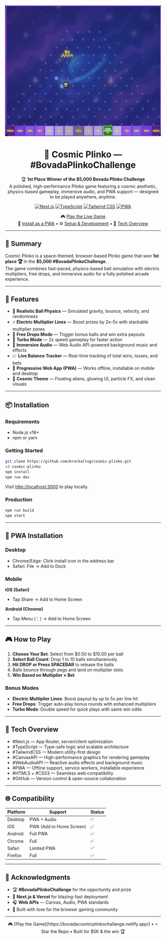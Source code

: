 <div align="center">

![Cosmic Plinko Logo](./public/icon-512x512.png)

# 🚀 Cosmic Plinko — #BovadaPlinkoChallenge

🏆 **1st Place Winner of the $5,000 Bovada Plinko Challenge**  
A polished, high-performance Plinko game featuring a cosmic aesthetic, physics-based gameplay, immersive audio, and PWA support — designed to be played anywhere, anytime.

[![Next.js](https://img.shields.io/badge/Next.js-14.2.4-black?style=for-the-badge&logo=next.js)](https://nextjs.org/)
[![TypeScript](https://img.shields.io/badge/TypeScript-5.0-blue?style=for-the-badge&logo=typescript)](https://www.typescriptlang.org/)
[![Tailwind CSS](https://img.shields.io/badge/Tailwind-3.4.17-38B2AC?style=for-the-badge&logo=tailwind-css)](https://tailwindcss.com/)
[![PWA](https://img.shields.io/badge/PWA-Enabled-purple?style=for-the-badge&logo=pwa)](https://web.dev/progressive-web-apps/)

🎮 [Play the Live Game](https://bovadacosmicplinkochallange.netlify.app/)  
📱 [Install as a PWA](#-pwa-installation) • ⚙️ [Setup & Development](#-installation) • 🔬 [Tech Overview](#-tech-overview)

</div>

---

## 🧾 Summary

Cosmic Plinko is a space-themed, browser-based Plinko game that won **1st place 🏆** in the **$5,000 #BovadaPlinkoChallenge**.  
The game combines fast-paced, physics-based ball simulation with electric multipliers, free drops, and immersive audio for a fully polished arcade experience.

---

## 🌟 Features

- 🎯 **Realistic Ball Physics** — Simulated gravity, bounce, velocity, and randomness
- ⚡ **Electric Multiplier Lines** — Boost prizes by 2x–5x with stackable multiplier zones
- 🎁 **Free Drops Mode** — Trigger bonus balls and win extra payouts
- 🚀 **Turbo Mode** — 2x speed gameplay for faster action
- 🎵 **Immersive Audio** — Web Audio API-powered background music and effects
- 📈 **Live Balance Tracker** — Real-time tracking of total wins, losses, and bets
- 📱 **Progressive Web App (PWA)** — Works offline, installable on mobile and desktop
- 🎨 **Cosmic Theme** — Floating aliens, glowing UI, particle FX, and clean visuals

---

## 📦 Installation

### Requirements

- Node.js v18+
- npm or yarn

### Getting Started

```bash
git clone https://github.com/brockaltug/cosmic-plinko.git
cd cosmic-plinko
npm install
npm run dev
```

Visit [http://localhost:3000](http://localhost:3000) to play locally.

### Production

```bash
npm run build
npm start
```


---

## 📱 PWA Installation

### Desktop
- Chrome/Edge: Click install icon in the address bar  
- Safari: File → Add to Dock

### Mobile

**iOS (Safari)**  
- Tap Share → Add to Home Screen

**Android (Chrome)**  
- Tap Menu (⋮) → Add to Home Screen

---

## 🎮 How to Play

1. **Choose Your Bet**: Select from $0.50 to $10.00 per ball
2. **Select Ball Count**: Drop 1 to 10 balls simultaneously
3. **Hit DROP or Press SPACEBAR** to release the balls
4. Balls bounce through pegs and land on multiplier slots
5. **Win Based on Multiplier × Bet**

### Bonus Modes
- **Electric Multiplier Lines**: Boost payout by up to 5x per line hit  
- **Free Drops**: Trigger auto-play bonus rounds with enhanced multipliers  
- **Turbo Mode**: Double speed for quick plays with same win odds

---

## 🔬 Tech Overview

- #Next.js — App Router, server/client optimization
- #TypeScript — Type-safe logic and scalable architecture
- #TailwindCSS — Modern utility-first design
- #CanvasAPI — High-performance graphics for rendering gameplay
- #WebAudioAPI — Reactive audio effects and background music
- #PWA — Offline support, service workers, installable experience
- #HTML5 + #CSS3 — Seamless web compatibility
- #GitHub — Version control & open-source collaboration

---

## 🌐 Compatibility

| Platform | Support | Status |
|----------|---------|--------|
| Desktop  | PWA + Audio | ✅ |
| iOS      | PWA (Add to Home Screen) | ✅ |
| Android  | Full PWA | ✅ |
| Chrome   | Full | ✅ |
| Safari   | Limited PWA | ✅ |
| Firefox  | Full | ✅ |


---

## 🙌 Acknowledgments

- 🏆 **#BovadaPlinkoChallenge** for the opportunity and prize  
- 🚀 **Next.js & Vercel** for blazing-fast deployment  
- 🎧 **Web APIs** — Canvas, Audio, PWA standards  
- 💜 Built with love for the browser gaming community

---

<div align="center">
🎮 [Play the Game](https://bovadacosmicplinkochallange.netlify.app/) • ⭐ Star the Repo • Built for $5K & the win 🏆  
</div>
